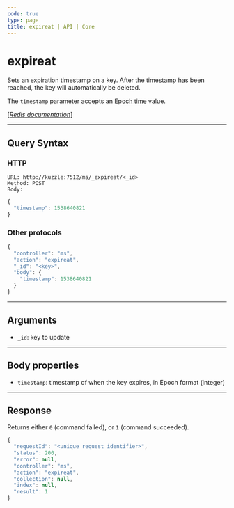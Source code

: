 ```yaml
---
code: true
type: page
title: expireat | API | Core
---
```


# expireat



Sets an expiration timestamp on a key. After the timestamp has been reached, the key will automatically be deleted.

The `timestamp` parameter accepts an [Epoch time](https://en.wikipedia.org/wiki/Unix_time) value.

[[_Redis documentation_]](https://redis.io/commands/expireat)

---

## Query Syntax

### HTTP

```http
URL: http://kuzzle:7512/ms/_expireat/<_id>
Method: POST
Body:
```

```js
{
  "timestamp": 1538640821
}
```

### Other protocols

```js
{
  "controller": "ms",
  "action": "expireat",
  "_id": "<key>",
  "body": {
    "timestamp": 1538640821
  }
}
```

---

## Arguments

- `_id`: key to update

---

## Body properties

- `timestamp`: timestamp of when the key expires, in Epoch format (integer)

---

## Response

Returns either `0` (command failed), or `1` (command succeeded).

```js
{
  "requestId": "<unique request identifier>",
  "status": 200,
  "error": null,
  "controller": "ms",
  "action": "expireat",
  "collection": null,
  "index": null,
  "result": 1
}
```
